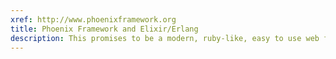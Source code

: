 ```yaml
---
xref: http://www.phoenixframework.org
title: Phoenix Framework and Elixir/Erlang
description: This promises to be a modern, ruby-like, easy to use web framework that delivers the scalability and stability of the erlang virtual machine.
---
```

